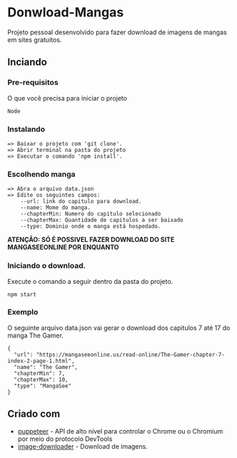 # Donwload-Mangas

Projeto pessoal desenvolvido para fazer download de imagens de mangas em sites gratuitos.

## Inciando

### Pre-requisitos

O que você precisa para iniciar o projeto

```
Node
```

### Instalando

```
=> Baixar o projeto com 'git clone'.
=> Abrir terminal na pasta do projeto
=> Executar o comando 'npm install'.
```

### Escolhendo manga
```
=> Abra o arquivo data.json
=> Edite os seguintes campos:
    --url: link do capitulo para download.
    --name: Mome do manga.
    --chapterMin: Numero do capitulo selecionado
    --chapterMax: Quantidade de capitulos a ser baixado
    --type: Dominio onde o manga está hospedado.
```
**ATENÇÃO: SÓ É POSSIVEL FAZER DOWNLOAD DO SITE MANGASEEONLINE POR ENQUANTO**

### Iniciando o download.
Execute o comando a seguir dentro da pasta do projeto.

```
npm start
```


### Exemplo
O seguinte arquivo data.json vai gerar o download dos capitulos 7 até 17 do manga The Gamer.
```
{
  "url": "https://mangaseeonline.us/read-online/The-Gamer-chapter-7-index-2-page-1.html",
  "name": "The Gamer",
  "chapterMin": 7,
  "chapterMax": 10,
  "type": "MangaSee"
}
```


## Criado com
* [puppeteer](https://github.com/puppeteer/puppeteer) - API de alto nível para controlar o Chrome ou o Chromium por meio do protocolo DevTools
* [image-downloader](https://gitlab.com/demsking/image-downloader) - Download de imagens.